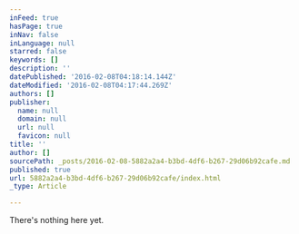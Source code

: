 ```yaml
---
inFeed: true
hasPage: true
inNav: false
inLanguage: null
starred: false
keywords: []
description: ''
datePublished: '2016-02-08T04:18:14.144Z'
dateModified: '2016-02-08T04:17:44.269Z'
authors: []
publisher:
  name: null
  domain: null
  url: null
  favicon: null
title: ''
author: []
sourcePath: _posts/2016-02-08-5882a2a4-b3bd-4df6-b267-29d06b92cafe.md
published: true
url: 5882a2a4-b3bd-4df6-b267-29d06b92cafe/index.html
_type: Article

---
```

There's nothing here yet.